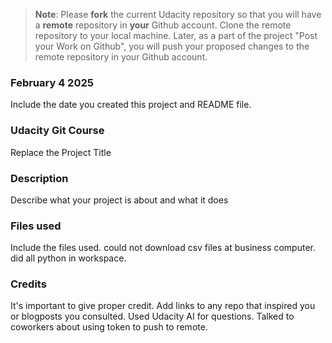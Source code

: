 >**Note**: Please **fork** the current Udacity repository so that you will have a **remote** repository in **your** Github account. Clone the remote repository to your local machine. Later, as a part of the project "Post your Work on Github", you will push your proposed changes to the remote repository in your Github account.

### February 4 2025
Include the date you created this project and README file.

### Udacity Git Course
Replace the Project Title

### Description
Describe what your project is about and what it does

### Files used
Include the files used. could not download csv files at business computer. did all python in workspace.

### Credits
It's important to give proper credit. Add links to any repo that inspired you or blogposts you consulted. Used Udacity AI for questions. Talked to coworkers about using token to push to remote.

